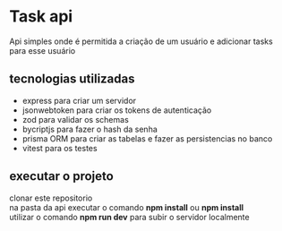 
# Task api

Api simples onde é permitida a criação de um usuário e adicionar tasks para esse usuário




## tecnologias utilizadas
- express para criar um servidor 
- jsonwebtoken para criar os tokens de autenticação 
- zod para validar os schemas
- bycriptjs para fazer o hash da senha
- prisma ORM para criar as tabelas e fazer as persistencias no banco
- vitest para os testes

## executar o projeto
clonar este repositorio
\
na pasta da api executar o comando **npm install** ou **npm install**
\
utilizar o comando **npm run dev** para subir o servidor localmente